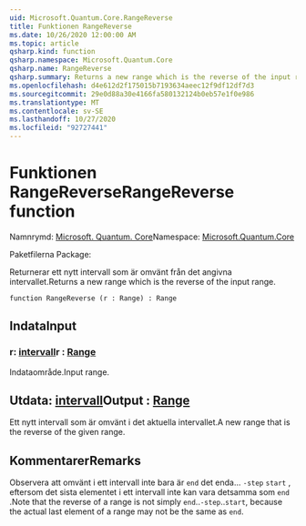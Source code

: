 ```yaml
---
uid: Microsoft.Quantum.Core.RangeReverse
title: Funktionen RangeReverse
ms.date: 10/26/2020 12:00:00 AM
ms.topic: article
qsharp.kind: function
qsharp.namespace: Microsoft.Quantum.Core
qsharp.name: RangeReverse
qsharp.summary: Returns a new range which is the reverse of the input range.
ms.openlocfilehash: d4e612d2f175015b7193634aeec12f9df12df7d3
ms.sourcegitcommit: 29e0d88a30e4166fa580132124b0eb57e1f0e986
ms.translationtype: MT
ms.contentlocale: sv-SE
ms.lasthandoff: 10/27/2020
ms.locfileid: "92727441"
---
```

# <a name="rangereverse-function"></a><span data-ttu-id="a304b-102">Funktionen RangeReverse</span><span class="sxs-lookup"><span data-stu-id="a304b-102">RangeReverse function</span></span>

<span data-ttu-id="a304b-103">Namnrymd: [Microsoft. Quantum. Core](xref:Microsoft.Quantum.Core)</span><span class="sxs-lookup"><span data-stu-id="a304b-103">Namespace: [Microsoft.Quantum.Core](xref:Microsoft.Quantum.Core)</span></span>

<span data-ttu-id="a304b-104">Paketfilerna [](https://nuget.org/packages/)</span><span class="sxs-lookup"><span data-stu-id="a304b-104">Package: [](https://nuget.org/packages/)</span></span>


<span data-ttu-id="a304b-105">Returnerar ett nytt intervall som är omvänt från det angivna intervallet.</span><span class="sxs-lookup"><span data-stu-id="a304b-105">Returns a new range which is the reverse of the input range.</span></span>

```qsharp
function RangeReverse (r : Range) : Range
```


## <a name="input"></a><span data-ttu-id="a304b-106">Indata</span><span class="sxs-lookup"><span data-stu-id="a304b-106">Input</span></span>

### <a name="r--range"></a><span data-ttu-id="a304b-107">r: [intervall](xref:microsoft.quantum.lang-ref.range)</span><span class="sxs-lookup"><span data-stu-id="a304b-107">r : [Range](xref:microsoft.quantum.lang-ref.range)</span></span>

<span data-ttu-id="a304b-108">Indataområde.</span><span class="sxs-lookup"><span data-stu-id="a304b-108">Input range.</span></span>



## <a name="output--range"></a><span data-ttu-id="a304b-109">Utdata: [intervall](xref:microsoft.quantum.lang-ref.range)</span><span class="sxs-lookup"><span data-stu-id="a304b-109">Output : [Range](xref:microsoft.quantum.lang-ref.range)</span></span>

<span data-ttu-id="a304b-110">Ett nytt intervall som är omvänt i det aktuella intervallet.</span><span class="sxs-lookup"><span data-stu-id="a304b-110">A new range that is the reverse of the given range.</span></span>

## <a name="remarks"></a><span data-ttu-id="a304b-111">Kommentarer</span><span class="sxs-lookup"><span data-stu-id="a304b-111">Remarks</span></span>

<span data-ttu-id="a304b-112">Observera att omvänt i ett intervall inte bara är `end` det enda... `-step` `start` , eftersom det sista elementet i ett intervall inte kan vara detsamma som `end` .</span><span class="sxs-lookup"><span data-stu-id="a304b-112">Note that the reverse of a range is not simply `end`..`-step`..`start`, because the actual last element of a range may not be the same as `end`.</span></span>